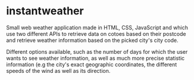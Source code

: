 # instantweather
Small web weather application made in HTML, CSS, JavaScript and which use two different APIs to retrieve data on cotoes based on their postcode and retrieve weather information based on the picked city's city code.

Different options available, such as the number of days for which the user wants to see weather information, as well as much more precise statistic information (e.g the city's exact geographic coordinates, the different speeds of the wind as well as its direction.
